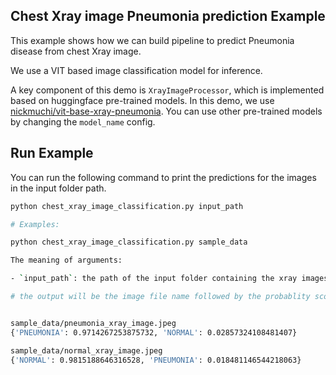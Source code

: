 ## Chest Xray image Pneumonia prediction Example

This example shows how we can build pipeline to predict Pneumonia disease from chest Xray image.

We use a VIT based image classification model for inference. 

A key component of this demo is `XrayImageProcessor`, which is implemented based on huggingface pre-trained models. In this demo, we use [nickmuchi/vit-base-xray-pneumonia](https://huggingface.co/nickmuchi/vit-base-xray-pneumonia). You can use other pre-trained models by changing the `model_name` config.



## Run Example
You can run the following command to print the predictions for the images in the input folder path.

```bash
python chest_xray_image_classification.py input_path

# Examples: 

python chest_xray_image_classification.py sample_data

The meaning of arguments:

- `input_path`: the path of the input folder containing the xray images.

# the output will be the image file name followed by the probablity score of each class, displayed below.


sample_data/pneumonia_xray_image.jpeg
{'PNEUMONIA': 0.9714267253875732, 'NORMAL': 0.02857324108481407}

sample_data/normal_xray_image.jpeg
{'NORMAL': 0.9815188646316528, 'PNEUMONIA': 0.018481146544218063}